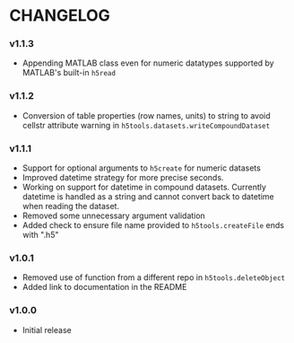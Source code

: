 # CHANGELOG

### v1.1.3
- Appending MATLAB class even for numeric datatypes supported by MATLAB's built-in ``h5read``

### v1.1.2
- Conversion of table properties (row names, units) to string to avoid cellstr attribute warning in ``h5tools.datasets.writeCompoundDataset``

### v1.1.1
- Support for optional arguments to ```h5create``` for numeric datasets 
- Improved datetime strategy for more precise seconds. 
- Working on support for datetime in compound datasets. Currently datetime is handled as a string and cannot convert back to datetime when reading the dataset.
- Removed some unnecessary argument validation 
- Added check to ensure file name provided to ```h5tools.createFile``` ends with ".h5"

### v1.0.1
- Removed use of function from a different repo in ```h5tools.deleteObject```
- Added link to documentation in the README

### v1.0.0
- Initial release
